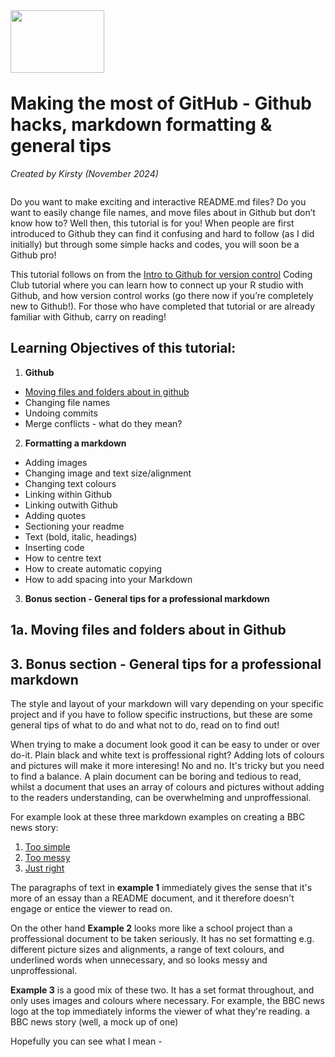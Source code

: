 <img align="left" width="150" height="100" src="https://github.com/user-attachments/assets/15e3d8bb-acb0-4014-8505-b250fbc23c71" />

<p>&nbsp;</p>
<p>&nbsp;</p>
<p>&nbsp;</p>


 # Making the most of GitHub - Github hacks, markdown formatting & general tips

*Created by Kirsty (November 2024)*

```diff

```

Do you want to make exciting and interactive README.md files? Do you want to easily change file names, and move files about in Github but don’t know how to? Well then, this tutorial is for you! When people are first introduced to Github they can find it confusing and hard to follow (as I did initially) but through some simple hacks and codes, you will soon be a Github pro! 


This tutorial follows on from the [Intro to Github for version control](https://ourcodingclub.github.io/tutorials/git/) Coding Club tutorial where you can learn how to connect up your R studio with Github, and how version control works (go there now if you’re completely new to Github!). For those who have completed that tutorial or are already familiar with Github, carry on reading! 
 

## Learning Objectives of this tutorial:

1. **Github**
- [Moving files and folders about in github](https://github.com/EdDataScienceEES/tutorial-Kirstb-04/blob/master/index.md#1a-moving-files-and-folders-about-in-github)
- Changing file names
- Undoing commits 
- Merge conflicts - what do they mean?
2. **Formatting a markdown**
- Adding images
- Changing image and text size/alignment
- Changing text colours
- Linking within Github
- Linking outwith Github
- Adding quotes
- Sectioning your readme
- Text (bold, italic, headings)
- Inserting code
- How to centre text
- How to create automatic copying
- How to add spacing into your Markdown

3. **Bonus section - General tips for a professional markdown**

## 1a. Moving files and folders about in Github



## 3. Bonus section - General tips for a professional markdown

The style and layout of your markdown will vary depending on your specific project and if you have to follow specific instructions, but these are some general tips of what to do and what not to do, read on to find out!

When trying to make a document look good it can be easy to under or over do-it. Plain black and white text is proffessional right? Adding lots of colours and pictures will make it more interesing! No and no. It's tricky but you need to find a balance. A plain document can be boring and tedious to read, whilst a document that uses an array of colours and pictures without adding to the readers understanding, can be overwhelming and unproffessional. 

For example look at these three markdown examples on creating a BBC news story:
1. [Too simple](Example_markdowns/BBC_too_simple.md)
2. [Too messy](Example_markdowns/BBC_overwhelming.md)
3. [Just right](Example_markdowns/BBC_good.md)

The paragraphs of text in **example 1** immediately gives the sense that it's more of an essay than a README document, and it therefore doesn't engage or entice the viewer to read on. 

On the other hand **Example 2** looks more like a school project than a proffessional document to be taken seriously. It has no set formatting e.g. different picture sizes and alignments, a range of text colours, and underlined words when unnecessary, and so looks messy and unproffessional. 

**Example 3** is a good mix of these two. It has a set format throughout, and only uses images and colours where necessary. For example, the BBC news logo at the top immediately informs the viewer of what they're reading. a BBC news story (well, a mock up of one)

Hopefully you can see what I mean -
